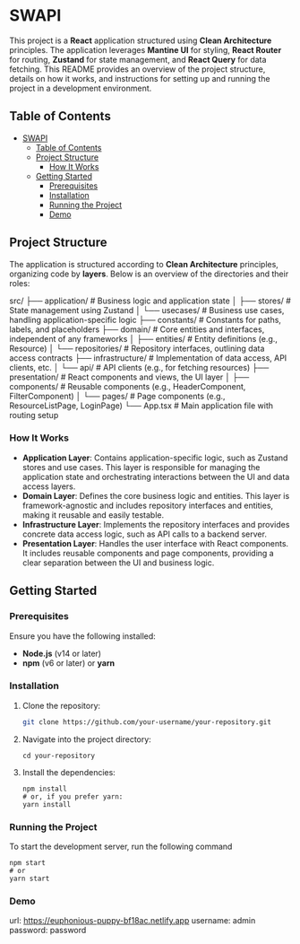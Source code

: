 # SWAPI

This project is a **React** application structured using **Clean Architecture** principles. The application leverages **Mantine UI** for styling, **React Router** for routing, **Zustand** for state management, and **React Query** for data fetching. This README provides an overview of the project structure, details on how it works, and instructions for setting up and running the project in a development environment.

## Table of Contents

- [SWAPI](#swapi)
  - [Table of Contents](#table-of-contents)
  - [Project Structure](#project-structure)
    - [How It Works](#how-it-works)
  - [Getting Started](#getting-started)
    - [Prerequisites](#prerequisites)
    - [Installation](#installation)
    - [Running the Project](#running-the-project)
    - [Demo](#demo)

## Project Structure

The application is structured according to **Clean Architecture** principles, organizing code by **layers**. Below is an overview of the directories and their roles:

src/
├── application/ # Business logic and application state
│ ├── stores/ # State management using Zustand
│ └── usecases/ # Business use cases, handling application-specific logic
├── constants/ # Constants for paths, labels, and placeholders
├── domain/ # Core entities and interfaces, independent of any frameworks
│ ├── entities/ # Entity definitions (e.g., Resource)
│ └── repositories/ # Repository interfaces, outlining data access contracts
├── infrastructure/ # Implementation of data access, API clients, etc.
│ └── api/ # API clients (e.g., for fetching resources)
├── presentation/ # React components and views, the UI layer
│ ├── components/ # Reusable components (e.g., HeaderComponent, FilterComponent)
│ └── pages/ # Page components (e.g., ResourceListPage, LoginPage)
└── App.tsx # Main application file with routing setup

### How It Works

-   **Application Layer**: Contains application-specific logic, such as Zustand stores and use cases. This layer is responsible for managing the application state and orchestrating interactions between the UI and data access layers.
-   **Domain Layer**: Defines the core business logic and entities. This layer is framework-agnostic and includes repository interfaces and entities, making it reusable and easily testable.
-   **Infrastructure Layer**: Implements the repository interfaces and provides concrete data access logic, such as API calls to a backend server.
-   **Presentation Layer**: Handles the user interface with React components. It includes reusable components and page components, providing a clear separation between the UI and business logic.

## Getting Started

### Prerequisites

Ensure you have the following installed:

-   **Node.js** (v14 or later)
-   **npm** (v6 or later) or **yarn**

### Installation

1. Clone the repository:
    ```bash
    git clone https://github.com/your-username/your-repository.git
    ```
2. Navigate into the project directory:
    ```
    cd your-repository
    ```
3. Install the dependencies:
    ```
    npm install
    # or, if you prefer yarn:
    yarn install
    ```

### Running the Project

To start the development server, run the following command

```
npm start
# or
yarn start
```

### Demo

url: https://euphonious-puppy-bf18ac.netlify.app
username: admin
password: password
